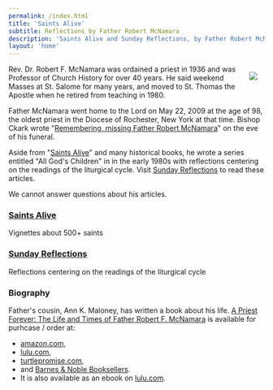 ```yaml
---
permalink: /index.html
title: 'Saints Alive'
subtitle: Reflections by Father Robert McNamara
description: 'Saints Alive and Sunday Reflections, by Father Robert McNamara.'
layout: 'home'
---
```

 
<img src="/assets/images/FrMcNamara.png" style="float: right; margin: 1em">

Rev. Dr. Robert F. McNamara was ordained a priest in 1936 and was Professor of Church History for over 40 years. He said weekend Masses at St. Salome for many years, and moved to St. Thomas the Apostle when he retired from teaching in 1980.

Father McNamara went home to the Lord on May 22, 2009 at the age of 98, the oldest priest in the Diocese of Rochester, New York at that time.  Bishop Ckark wrote "[Remembering, missing Father Robert McNamara][clark-reflection]" on the eve of his funeral.

Aside from "[Saints Alive][]" and many historical books, he wrote a series entitled "All God's Children" in in the early 1980s with reflections centering on the readings of the liturgical cycle. Visit [Sunday Reflections][] to read these articles.

We cannot answer questions about his articles.

[Saints Alive]: /saints-alive
[Sunday Reflections]: /sunday-reflections/
[clark-reflection]: https://web.archive.org/web/20221210040254/https://catholiccourier.com/articles/remembering-missing-father-robert-mcnamara/


<div class="wrapper grid grid-cols-2 auto-rows-fr mt-l-xl" style="grid-template-columns: 1fr 1fr; grid-auto-rows: 1fr" role="list" data-layout="50-50">
  
  <div class="card flow clickable-card overflow-hidden">
    <h3>
      <a href="/saints-alive">Saints Alive</a>
    </h3>
    <p>Vignettes about 500+ saints</p>
  </div>

  <div class="card flow clickable-card overflow-hidden">
    <h3>
      <a href="/sunday-reflections">Sunday Reflections</a>
    </h3>
    <p>
      Reflections centering on the readings of the liturgical cycle
    </p>
  </div>

</div>

### Biography

Father's cousin, Ann K. Maloney, has written a book about his life. [A Priest Forever: The Life and Times of Father Robert F. McNamara][turtlepromise] is available for purhcase / order at:

- [amazon.com](http://www.amazon.com/Priest-Forever-Father-Robert-McNamara/dp/1483418766/ref=sr_1_2?ie=UTF8&qid=1419434426&sr=8-2&keywords=a+priest+forever),
- [lulu.com](http://www.lulu.com/shop/ann-k-maloney/a-priest-forever-the-life-and-times-of-father-robert-f-mcnamara/paperback/product-21861586.html),
- [turtlepromise.com][turtlepromise],
- and [Barnes & Noble Booksellers](https://www.barnesandnoble.com/w/a-priest-forever-ann-k-maloney/1120721912?ean=9781483418766).
- It is also available as an ebook on [lulu.com](http://www.lulu.com/shop/ann-k-maloney/a-priest-forever-the-life-and-times-of-father-robert-f-mcnamara/ebook/product-21864796.html).

[turtlepromise]: http://www.turtlepromise.com/

